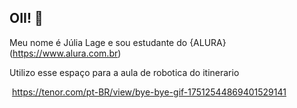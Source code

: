## OII! 👋

Meu nome é Júlia Lage e sou estudante do {ALURA}(https://www.alura.com.br)

Utilizo esse espaço para a aula de robotica do itinerario


![]()
https://tenor.com/pt-BR/view/bye-bye-gif-17512544869401529141

